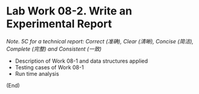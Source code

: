 # Lab Work 08-2. Write an Experimental Report

*Note. 5C for a technical report: Correct (准确), Clear (清晰), Concise (简洁), Complete (完整) and Consistent (一致)*

* Description of Work 08-1 and data structures applied
* Testing cases of Work 08-1
* Run time analysis

(End)